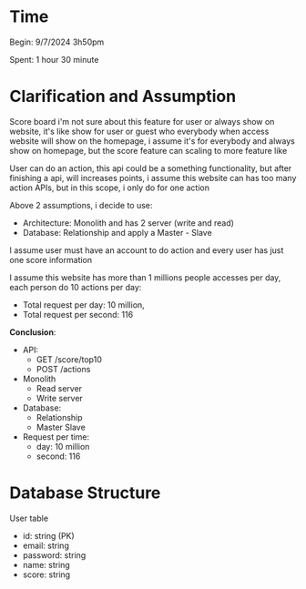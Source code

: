 # Time
Begin: 9/7/2024 3h50pm

Spent: 1 hour 30 minute

# Clarification and Assumption

Score board i'm not sure about this feature for user or always show on website, it's like show for user or guest who everybody when access website will show on the homepage, i assume it's for everybody and always show on homepage, but the score feature can scaling to more feature like 

User can do an action, this api could be a something functionality, but after finishing a api, will increases points, i assume this website can has too many action APIs, but in this scope, i only do for one action

Above 2 assumptions, i decide to use:
+ Architecture: Monolith and has 2 server (write and read)
+ Database: Relationship and apply a Master - Slave

I assume user must have an account to do action and every user has just one score information

I assume this website has more than 1 millions people accesses per day, each person do 10 actions per day:
+ Total request per day: 10 million, 
+ Total request per second: 116


**Conclusion**:
- API:
  - GET /score/top10
  - POST /actions
- Monolith
  - Read server
  - Write server
- Database:
  - Relationship
  - Master Slave
- Request per time:
  - day: 10 million
  - second: 116 

# Database Structure

User table
- id: string (PK)
- email: string
- password: string
- name: string
- score: string

